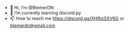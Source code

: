 - 👋 Hi, I’m @BlemerDN
- 🌱 I’m currently learning discord.py
- 📫 How to reach me https://discord.gg/XHfbzSXV6G or blemerdn@gmail.com

<!---
BlemerDN/BlemerDN is a ✨ special ✨ repository because its `README.md` (this file) appears on your GitHub profile.
You can click the Preview link to take a look at your changes.
--->
